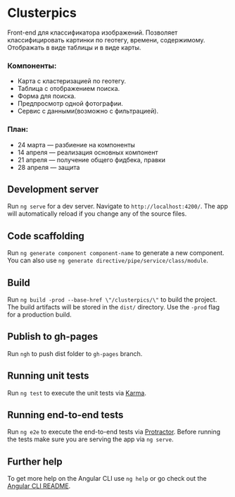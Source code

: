 # Clusterpics

Front-end для классификатора изображений. Позволяет классифицировать картинки по геотегу, времени, содержимому. Отображать в виде таблицы и в виде карты.

### Компоненты:

* Карта с кластеризацией по геотегу.
* Таблица с отображением поиска.
* Форма для поиска.
* Предпросмотр одной фотографии.
* Сервис с данными(возможно с фильтрацией).

### План:

* 24 марта — разбиение на компоненты
* 14 апреля — реализация основных компонент
* 21 апреля — получение общего фидбека, правки
* 28 апреля — защита

## Development server

Run `ng serve` for a dev server. Navigate to `http://localhost:4200/`. The app will automatically reload if you change any of the source files.

## Code scaffolding

Run `ng generate component component-name` to generate a new component. You can also use `ng generate directive/pipe/service/class/module`.

## Build

Run `ng build -prod --base-href \"/clusterpics/\"` to build the project. The build artifacts will be stored in the `dist/` directory. Use the `-prod` flag for a production build.

## Publish to gh-pages
Run `ngh` to push dist folder to `gh-pages` branch.

## Running unit tests

Run `ng test` to execute the unit tests via [Karma](https://karma-runner.github.io).

## Running end-to-end tests

Run `ng e2e` to execute the end-to-end tests via [Protractor](http://www.protractortest.org/).
Before running the tests make sure you are serving the app via `ng serve`.

## Further help

To get more help on the Angular CLI use `ng help` or go check out the [Angular CLI README](https://github.com/angular/angular-cli/blob/master/README.md).
